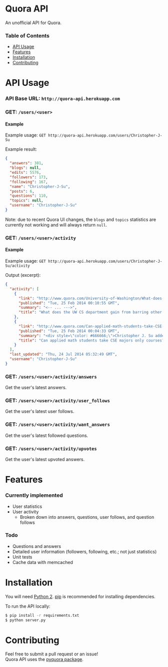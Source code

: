 Quora API
=========

An unofficial API for Quora.

### Table of Contents
* [API Usage](#api-usage)
* [Features](#features)
* [Installation](#installation)
* [Contributing](#contributing)

# API Usage
### API Base URL: `http://quora-api.herokuapp.com`

### GET: `/users/<user>`
#### Example
Example usage: `GET http://quora-api.herokuapp.com/users/Christopher-J-Su`

Example result:
```json
{
  "answers": 301, 
  "blogs": null, 
  "edits": 5576, 
  "followers": 173, 
  "following": 167, 
  "name": "Christopher-J-Su", 
  "posts": 6, 
  "questions": 110, 
  "topics": null, 
  "username": "Christopher-J-Su"
}
```
Note: due to recent Quora UI changes, the `blogs` and `topics` statistics are currently not working and will always return `null`.

### GET: `/users/<user>/activity`
#### Example
Example usage: `GET http://quora-api.herokuapp.com/users/Christopher-J-Su/activity`

Output (excerpt):
```json
{
  "activity": [
    {
      "link": "http://www.quora.com/University-of-Washington/What-does-the-UW-CS-department-gain-from-barring-other-UW-students-from-taking-its-courses/answer/Christopher-J-Su", 
      "published": "Tue, 25 Feb 2014 00:10:55 GMT", 
      "summary": "<-- ... --->", 
      "title": "What does the UW CS department gain from barring other UW students from taking its courses?"
    }, 
    {
      "link": "http://www.quora.com/Can-applied-math-students-take-CSE-majors-only-courses/answer/Christopher-J-Su", 
      "published": "Tue, 25 Feb 2014 00:04:33 GMT", 
      "summary": "<div style=\"color: #666666;\">Christopher J. Su added this answer.</div><br /><div id=\"ld_ihbjvp_3370\"><div style=\"font-weight: bold; color: #000000;\"><div class=\"hover_menu hidden hover_menu_wide hover_menu_cards\" id=\"__w2_qIjTQfx_menu\" style=\"display: none;\"><div class=\"hover_menu_nub\"></div><div class=\"hover_menu_contents\" id=\"__w2_qIjTQfx_menu_contents\"> </div></div><a class=\"user\" href=\"http://www.quora.com/Christopher-J-Su\" id=\"__w2_qIjTQfx_link\">Christopher J. Su</a></div><br />I think you might need to fill out a CSE course petition to take a 300+-level CSE course as a non-major: <span class=\"qlink_container\"><a class=\"external_link\" href=\"https://www.cs.washington.edu/prospective_students/undergrad/petition/\" target=\"_blank\">Petition for Non-Majors</a></span>.<br /><br /><a href=\"http://www.quora.com/Can-applied-math-students-take-CSE-majors-only-courses\" style=\"font-weight: bold;\">See question on Quora</a></div>", 
      "title": "Can applied math students take CSE majors only courses?"
    }
  ], 
  "last_updated": "Thu, 24 Jul 2014 05:32:49 GMT", 
  "username": "Christopher-J-Su"
}
```

### GET: `/users/<user>/activity/answers`
Get the user's latest answers.

### GET: `/users/<user>/activity/user_follows`
Get the user's latest user follows.

### GET: `/users/<user>/activity/want_answers`
Get the user's latest followed questions.

### GET: `/users/<user>/activity/upvotes`
Get the user's latest upvoted answers.

# Features
### Currently implemented
* User statistics
* User activity
  * Broken down into answers, questions, user follows, and question follows

### Todo
* Questions and answers
* Detailed user information (followers, following, etc.; not just statistics)
* Unit tests
* Cache data with memcached

# Installation
You will need [Python 2](https://www.python.org/download/). [pip](http://pip.readthedocs.org/en/latest/installing.html) is recommended for installing dependencies.

To run the API locally:
```bash
$ pip install -r requirements.txt
$ python server.py
```

# Contributing
Feel free to submit a pull request or an issue!  
Quora API uses the [pyquora package](https://github.com/csu/pyquora).
